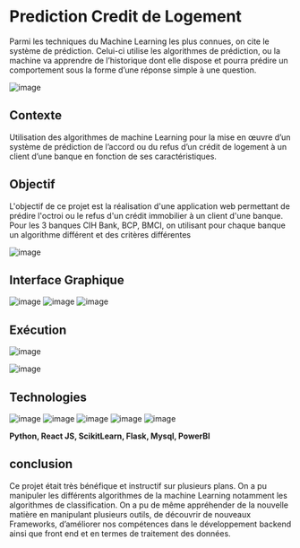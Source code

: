 # Prediction Credit de Logement 

Parmi les techniques du Machine Learning les plus connues, on cite le système de prédiction. Celui-ci utilise les algorithmes de prédiction, ou la machine va apprendre de l’historique dont elle dispose et pourra prédire un comportement sous la forme d’une réponse simple à une question.

![image](https://user-images.githubusercontent.com/74151613/151864921-df45eed2-1dc0-4834-b901-cdc1f7cbd0a1.png)

## Contexte

Utilisation des algorithmes de machine Learning pour la mise en œuvre d’un système de prédiction de l’accord ou du refus d’un crédit de logement à un client d’une banque en fonction de ses caractéristiques.

## Objectif

L'objectif de ce projet est la réalisation d'une application web permettant de prédire l'octroi ou le refus d'un crédit immobilier à un client d'une banque. Pour les 3 banques CIH Bank, BCP, BMCI, on utilisant pour chaque banque un algorithme différent et des critères différentes 

![image](https://user-images.githubusercontent.com/74151613/151864708-0cc741af-ce7e-43b1-8780-78f296d643dd.png)


## Interface Graphique

![image](https://user-images.githubusercontent.com/74151613/151864970-a4dc766e-6893-4429-be91-717735382598.png)
![image](https://user-images.githubusercontent.com/74151613/151864996-d1bbbc8a-4f68-4405-9dcc-623c0cfdc25c.png)
![image](https://user-images.githubusercontent.com/74151613/151865036-a3ff442b-83d6-4e29-a681-d5d8466ed6f6.png)


## Exécution
![image](https://user-images.githubusercontent.com/74151613/151865577-be5dd8a4-3b01-424d-b950-2cc7dd119ce5.png)

![image](https://user-images.githubusercontent.com/74151613/151865459-3340df71-b1e1-4bab-b8cf-7b32fe09f0d0.png)



## Technologies 
![image](https://user-images.githubusercontent.com/74151613/151880551-ad261e33-73e4-4ad8-aadd-652cbb2f8e49.png)
![image](https://user-images.githubusercontent.com/74151613/151880518-74f4931d-f956-4e0e-addf-1bdec1eee40d.png)
![image](https://user-images.githubusercontent.com/74151613/151880523-45e5bd9a-3c56-481b-bf96-27e142260fab.png)
![image](https://user-images.githubusercontent.com/74151613/151880533-d4560974-4bfc-493d-8214-4c1fd41845ce.png)
![image](https://user-images.githubusercontent.com/74151613/151880538-6d77bc43-41f0-487c-80aa-c720b196d309.png)

<strong> Python, React JS, ScikitLearn, Flask, Mysql, PowerBI </strong>

## conclusion
Ce projet était très bénéfique et instructif sur plusieurs plans. On a pu manipuler les différents algorithmes de la machine Learning notamment les algorithmes de classification. On a pu de même appréhender de la nouvelle matière en manipulant plusieurs outils, de découvrir de nouveaux Frameworks, d’améliorer nos compétences dans le développement backend ainsi que front end et en termes de traitement des données.



